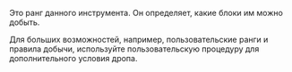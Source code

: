 Это ранг данного инструмента. Он определяет, какие блоки им можно добыть.

Для больших возможностей, например, пользовательские ранги и правила добычи, используйте пользовательскую процедуру для дополнительного условия дропа.